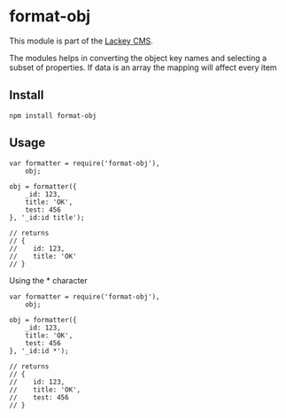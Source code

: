 # format-obj
This module is part of the [Lackey CMS](http://lackey.io).

The modules helps in converting the object key names and selecting a subset of properties. 
If data is an array the mapping will affect every item

## Install

``` 
npm install format-obj
```

## Usage

```
var formatter = require('format-obj'),
	obj;

obj = formatter({
	_id: 123,
	title: 'OK',
	test: 456
}, '_id:id title');

// returns 
// {
//    id: 123,
//    title: 'OK'
// }
```

Using the * character 

```
var formatter = require('format-obj'),
	obj;

obj = formatter({
	_id: 123,
	title: 'OK',
	test: 456
}, '_id:id *');

// returns 
// {
//    id: 123,
//    title: 'OK',
//    test: 456
// }
```
